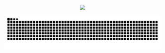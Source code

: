 <p align="center">
  <img width="800" src="https://readme-typing-svg.demolab.com?font=Fira+Code&size=30&pause=1000&center=true&vCenter=true&random=true&width=600&lines=Hoy+te+toca+perder;%E4%BB%8A%E5%A4%A9%E8%BD%AE%E5%88%B0%E4%BD%A0%E8%BE%93%E4%BA%86"/>
</p>

<p align="center">
  <picture>
  <source media="(prefers-color-scheme: dark)" srcset="https://raw.githubusercontent.com/BKLockly/BKLockly/refs/heads/output/github-contribution-grid-snake-dark.svg">
  <source media="(prefers-color-scheme: light)" srcset="https://raw.githubusercontent.com/BKLockly/BKLockly/refs/heads/output/github-contribution-grid-snake.svg">
  <img alt="github contribution grid snake animation" src="https://raw.githubusercontent.com/BKLockly/BKLockly/refs/heads/output/github-contribution-grid-snake-dark.svg">
</picture>
</p>
